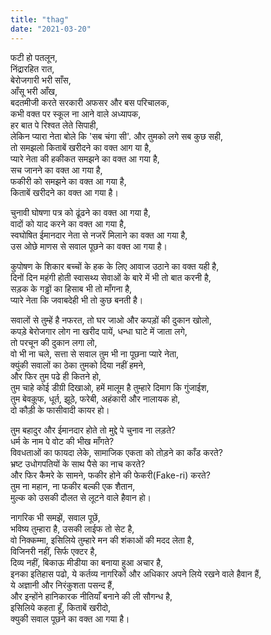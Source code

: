 ```yaml
---
title: "thag"
date: "2021-03-20"
---
```


  फटी हो पतलून,  
  निंद्रारहित रात,  
  बेरोजगारी भरी साँस,  
  आँसू भरी आँख,  
  बदतमीजी करते सरकारी अफसर और बस परिचालक,  
  कभी वक्त पर स्कूल ना आने वाले अध्यापक,  
  हर बात पे रिश्वत लेते सिपाही,  
  लेकिन प्यारा नेता बोले कि 'सब चंगा सी'. 
  और तुमको लगे सब कुछ सही,  
  तो समझलो किताबें खरीदने का वक्त आग या है,  
  प्यारे नेता की हकीकत समझने का वक्त आ गया है,  
  सच जानने का वक्त आ गया है,  
  फकीरी को समझने का वक्त आ गया है,  
  किताबें खरीदने का वक्त आ गया है।  
  
    
  चुनावी घोषणा पत्र को ढूंढने का वक्त आ गया है,  
  वादों को याद करने का वक्त आ गया है,  
  स्वघोषित ईमानदार नेता से नजरें मिलाने का वक्त आ गया है,  
  उस ओछे माणस से सवाल पूछने का वक्त आ गया है।  
  
  
  कुपोषण के शिकार बच्चों के हक के लिए आवाज उठाने का वक्त यही है,  
  दिनों दिन महंगी होती स्वासथ्य सेवाओं के बारे में भी तो बात करनी है,  
  सड़क के गड्ढों का हिसाब भी तो माँगना है,  
  प्यारे नेता कि जवाबदेही भी तो कुछ बनती है।  
  
  
  सवालों से तुम्हें है नफरत, तो घर जाओ और कपड़ों की दुकान खोलो,  
  कपड़े बेरोजगार लोग ना खरीद पायें, धन्धा घाटे में जाता लगे,  
  तो परचून की दुकान लगा लो,  
  वो भी ना चले, सत्ता से सवाल तुम भी ना पूछना प्यारे नेता,  
  क्युंकी सवालों का ठेका तुमको दिया नहीं हमने,  
  और फिर तुम पढे ही कितने हो,  
  तुम चाहे कोई डीग्री दिखाओ, हमें मालूम है तुम्हारे दिमाग कि गुंजाईश,  
  तुम बेवकू़फ, धूर्त, झूठे, फरेबी, अहंकारी और नालायक हो,  
  दो कौड़ी के फासीवादी कायर हो।  
  
  तुम बहादुर और ईमानदार होते तो मुद्दे पे चुनाव ना लड़ते?  
  धर्म के नाम पे वोट की भीख माँगते?  
  विवधताओं का फायदा लेके, सामाजिक एकता को तोड़ने का काँड करते?  
  भ्रष्ट उधोगपतियों के साथ पैसे का नाच करते?  
  और फिर कैमरे के सामने, फकीर होने की फेकरी(Fake-ri) करते?  
  तुम ना महान, ना फकीर बल्की एक शैतान,  
  मुल्क को उसकी दौलत से लूटने वाले हैवान हो।  
  
  नागरिक भी समझें, सवाल पूछें,  
  भविष्य तुम्हारा है, उसकी लाईफ तो सेट है,  
  वो निक्कम्मा, इसिलिये तुम्हारे मन की शंकाओं की मदद लेता है,  
  विजिनरी नहीं, सिर्फ एक्टर है,  
  दिव्य नहीं, बिकाऊ मीडीया का बनाया हुआ अचार है,  
  इनका इतिहास पढो, ये कर्तव्य नागरिकों और अधिकार अपने लिये रखने वाले हैवान हैं,  
  ये अज्ञानी और निरंकुशता पसन्द हैं,  
  और इन्होंने हानिकारक नीतियाँ बनाने की ली सौगन्ध है,  
  इसिलिये कहता हूँ, किताबें खरीदो,  
  क्युकी सवाल पूछने का वक्त आ गया है।
